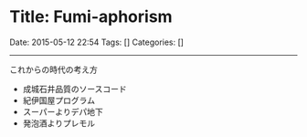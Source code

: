 # Title: Fumi-aphorism

Date: 2015-05-12 22:54
Tags: []
Categories: []

---
これからの時代の考え方

* 成城石井品質のソースコード
* 紀伊国屋プログラム
* スーパーよりデパ地下
* 発泡酒よりプレモル

